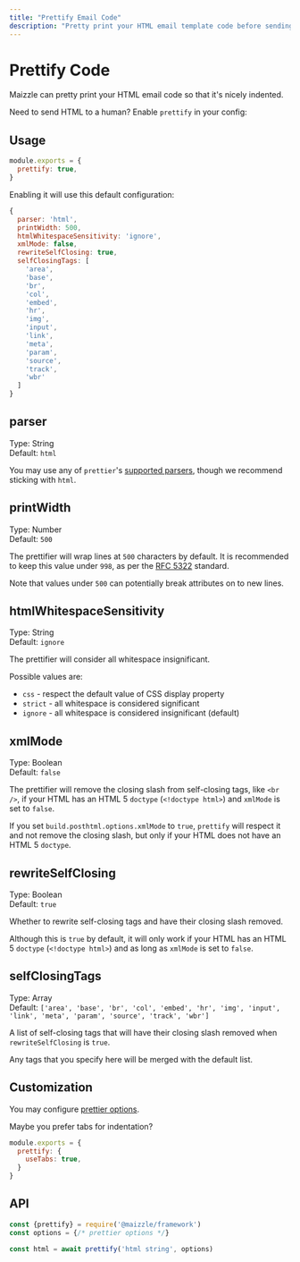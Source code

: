 ```yaml
---
title: "Prettify Email Code"
description: "Pretty print your HTML email template code before sending it to a colleague or a client."
---
```


# Prettify Code

Maizzle can pretty print your HTML email code so that it's nicely indented.

Need to send HTML to a human? Enable `prettify` in your config:

## Usage

```js [config.js]
module.exports = {
  prettify: true,
}
```

Enabling it will use this default configuration:

```js
{
  parser: 'html',
  printWidth: 500,
  htmlWhitespaceSensitivity: 'ignore',
  xmlMode: false,
  rewriteSelfClosing: true,
  selfClosingTags: [
    'area',
    'base',
    'br',
    'col',
    'embed',
    'hr',
    'img',
    'input',
    'link',
    'meta',
    'param',
    'source',
    'track',
    'wbr'
  ]
}
```

## parser

Type: String\
Default: `html`

You may use any of `prettier`'s [supported parsers](https://prettier.io/docs/en/options.html#parser), though we recommend sticking with `html`.

## printWidth

Type: Number\
Default: `500`

The prettifier will wrap lines at `500` characters by default. It is recommended to keep this value under `998`, as per the [RFC 5322](https://datatracker.ietf.org/doc/html/rfc5322#section-2.1.1) standard.

Note that values under `500` can potentially break attributes on to new lines.

## htmlWhitespaceSensitivity

Type: String\
Default: `ignore`

The prettifier will consider all whitespace insignificant.

Possible values are:

- `css` - respect the default value of CSS display property
- `strict` - all whitespace is considered significant
- `ignore` - all whitespace is considered insignificant (default)

## xmlMode

Type: Boolean\
Default: `false`

The prettifier will remove the closing slash from self-closing tags, like `<br />`, if your HTML has an HTML 5 `doctype` (`<!doctype html>`) and `xmlMode` is set to `false`.

If you set `build.posthtml.options.xmlMode` to `true`, `prettify` will respect it and not remove the closing slash, but only if your HTML does not have an HTML 5 `doctype`.

## rewriteSelfClosing

Type: Boolean\
Default: `true`

Whether to rewrite self-closing tags and have their closing slash removed.

Although this is `true` by default, it will only work if your HTML has an HTML 5 `doctype` (`<!doctype html>`) and as long as `xmlMode` is set to `false`.

## selfClosingTags

Type: Array\
Default: `['area', 'base', 'br', 'col', 'embed', 'hr', 'img', 'input', 'link', 'meta', 'param', 'source', 'track', 'wbr']`

A list of self-closing tags that will have their closing slash removed when `rewriteSelfClosing` is `true`.

Any tags that you specify here will be merged with the default list.

## Customization

You may configure [prettier options](https://prettier.io/docs/en/options).

Maybe you prefer tabs for indentation?

```js [config.js]
module.exports = {
  prettify: {
    useTabs: true,
  }
}
```

## API

```js [app.js]
const {prettify} = require('@maizzle/framework')
const options = {/* prettier options */}

const html = await prettify('html string', options)
```

